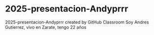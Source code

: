 # 2025-presentacion-Andyprrr
2025-presentacion-Andyprrr created by GitHub Classroom
Soy Andres Gutierrez, vivo en Zarate, tengo 22 años
